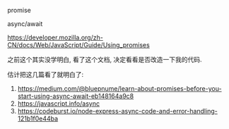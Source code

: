 promise

async/await

https://developer.mozilla.org/zh-CN/docs/Web/JavaScript/Guide/Using_promises



之前这个其实没学明白, 看了这个文档, 决定看看是否改造一下我的代码. 

估计把这几篇看了就明白了:

1. https://medium.com/@bluepnume/learn-about-promises-before-you-start-using-async-await-eb148164a9c8
2. https://javascript.info/async
3. https://codeburst.io/node-express-async-code-and-error-handling-121b1f0e44ba